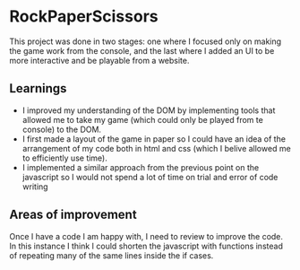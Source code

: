 # RockPaperScissors

<p>This project was done in two stages: one where I focused only on making the game work from the console, and the last where I added an UI to be more interactive and be playable from a website.</p>

<h2>Learnings</h2>
<ul>
  <li>I improved my understanding of the DOM by implementing tools that allowed me to take my game (which could only be played from te console) to the DOM.</li>
  <li>I first made a layout of the game in paper so I could have an idea of the arrangement of my code both in html and css (which I belive allowed me to efficiently use time).</li>
  <li>I implemented a similar approach from the previous point on the javascript so I would not spend a lot of time on trial and error of code writing</li>
</ul>

<h2>Areas of improvement</h2>
Once I have a code I am happy with, I need to review to improve the code. In this instance I think I could shorten the javascript with functions instead of repeating many of the same lines inside the if cases. 

